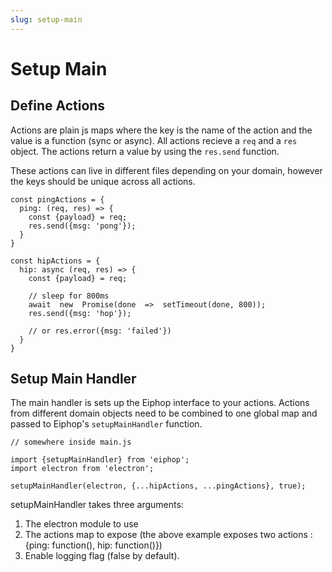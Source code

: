```yaml
---
slug: setup-main
---
```

# Setup Main

## Define Actions
Actions are plain js maps where the key is the name of the action and the value is a function (sync or async).
All actions recieve a `req` and a `res` object. The actions return a value by using the `res.send` function.

These actions can live in different files depending on your domain, however the keys should be unique across all actions.

```
const pingActions = {  
  ping: (req, res) => {  
    const {payload} = req;  
    res.send({msg: 'pong'});  
  }  
}

const hipActions = {
  hip: async (req, res) => {  
    const {payload} = req;
    
    // sleep for 800ms
    await  new  Promise(done  =>  setTimeout(done, 800)); 
    res.send({msg: 'hop'});

    // or res.error({msg: 'failed'})  
  } 
}
```

## Setup Main Handler

The main handler is sets up the Eiphop interface to your actions.
Actions from different domain objects need to be combined to one global map and passed to Eiphop's `setupMainHandler` function.

```
// somewhere inside main.js

import {setupMainHandler} from 'eiphop';
import electron from 'electron';

setupMainHandler(electron, {...hipActions, ...pingActions}, true);
```

setupMainHandler takes three arguments:

1. The electron module to use
2. The actions map to expose (the above example exposes two actions : {ping: function(), hip: function()})
3. Enable logging flag (false by default).
